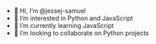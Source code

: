 - 👋 Hi, I’m @jessej-samuel
- 👀 I’m interested in Python and JavaScript
- 🌱 I’m currently learning JavaScript
- 💞️ I’m looking to collaborate on Python projects

<!---
jessej-samuel/jessej-samuel is a ✨ special ✨ repository because its `README.md` (this file) appears on your GitHub profile.
You can click the Preview link to take a look at your changes.
--->
